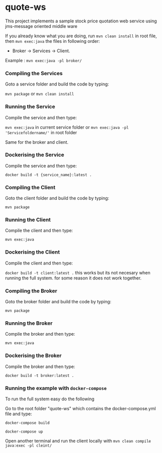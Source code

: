 # quote-ws

This project implements a sample stock price quotation web service using jms-message oriented middle ware

If you already know what you are doing, run `mvn clean install` in root file, then `mvn exec:java` the files in following order:

 - Broker -> Services -> Client.

Example : `mvn exec:java -pl broker/`


### Compiling the Services

Goto a service folder and build the code by typing:

`mvn package` or `mvn clean install`

### Running the Service

Compile the service and then type:

`mvn exec:java` in current service folder or `mvn exec:java -pl 'Servicefoldername/'` in root folder

Same for the broker and client.

### Dockerising the Service

Compile the service and then type:

`docker build -t {service_name}:latest .`

### Compiling the Client

Goto the client folder and build the code by typing:

`mvn package`

### Running the Client

Compile the client and then type:

`mvn exec:java`

### Dockerising the Client

Compile the client and then type:

`docker build -t client:latest .` this works but its not necesary when running the full system.
for some reason it does not work together.

### Compiling the Broker

Goto the broker folder and build the code by typing:

`mvn package`

### Running the Broker

Compile the broker and then type:

`mvn exec:java`

### Dockerising the Broker

Compile the broker and then type:

`docker build -t broker:latest .`

### Running the example with `docker-compose`

To run the full system easy do the following

Go to the root folder "quote-ws" which contains the docker-compose.yml file and type:

`docker-compose build`

`docker-compose up`

Open another terminal and run the client locally with `mvn clean compile java:exec -pl cleint/`

